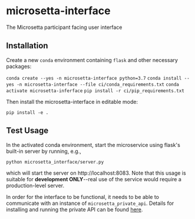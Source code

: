 # microsetta-interface
The Microsetta participant facing user interface

## Installation
Create a new `conda` environment containing `flask` and other necessary packages:

`conda create --yes -n microsetta-interface python=3.7`
`conda install --yes -n microsetta-interface --file ci/conda_requirements.txt`
`conda activate microsetta-inferface`
`pip install -r ci/pip_requirements.txt`

Then install the microsetta-interface in editable mode:

`pip install -e .`

## Test Usage

In the activated conda environment, start the microservice using flask's built-in server by running, e.g.,

`python microsetta_interface/server.py`

which will start the server on http://localhost:8083. Note that this usage is suitable for
**development ONLY**--real use of the service would require a production-level server.

In order for the interface to be functional, it needs to be able to communicate
with an instance of `microsetta_private_api`. Details for installing and
running the private API can be found
[here](https://github.com/biocore/microsetta-private-api/blob/master/README.md#installation).
